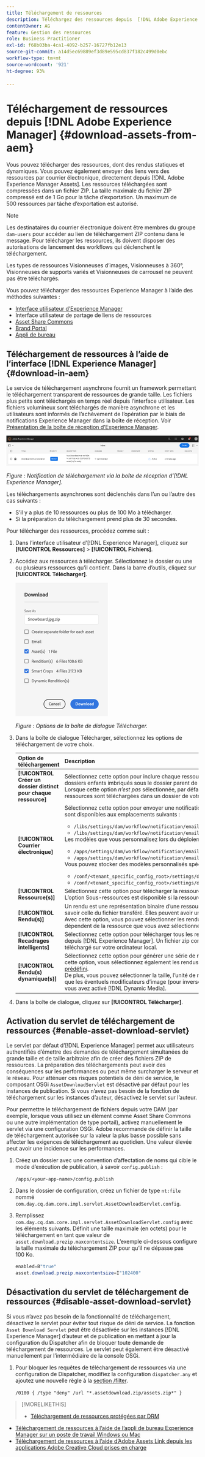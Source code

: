 ```yaml
---
title: Téléchargement de ressources
description: Téléchargez des ressources depuis  [!DNL Adobe Experience Manager Assets]  et activez ou désactivez la fonctionnalité de téléchargement.
contentOwner: AG
feature: Gestion des ressources
role: Business Practitioner
exl-id: f68b03ba-4ca1-4092-b257-16727fb12e13
source-git-commit: a14d5ec69889ef3d89e595cd837f182c499d0ebc
workflow-type: tm+mt
source-wordcount: '921'
ht-degree: 93%

---
```


# Téléchargement de ressources depuis [!DNL Adobe Experience Manager] {#download-assets-from-aem}

Vous pouvez télécharger des ressources, dont des rendus statiques et dynamiques. Vous pouvez également envoyer des liens vers des ressources par courrier électronique, directement depuis [!DNL Adobe Experience Manager Assets]. Les ressources téléchargées sont compressées dans un fichier ZIP. La taille maximale du fichier ZIP compressé est de 1 Go pour la tâche d’exportation. Un maximum de 500 ressources par tâche d’exportation est autorisé.

>[!NOTE]
>
>Les destinataires du courrier électronique doivent être membres du groupe `dam-users` pour accéder au lien de téléchargement ZIP contenu dans le message. Pour télécharger les ressources, ils doivent disposer des autorisations de lancement des workflows qui déclenchent le téléchargement.

Les types de ressources Visionneuses d’images, Visionneuses à 360°, Visionneuses de supports variés et Visionneuses de carrousel ne peuvent pas être téléchargés.

Vous pouvez télécharger des ressources Experience Manager à l’aide des méthodes suivantes :

* [Interface utilisateur d’Experience Manager](#download-in-aem)
* Interface utilisateur de partage de liens de ressources
* [Asset Share Commons](https://adobe-marketing-cloud.github.io/asset-share-commons/)
* [Brand Portal](https://experienceleague.adobe.com/docs/experience-manager-brand-portal/using/introduction/brand-portal.html?lang=fr)
* [Appli de bureau](https://experienceleague.adobe.com/docs/experience-manager-desktop-app/using/using.html?lang=fr#download-assets)

## Téléchargement de ressources à l’aide de l’interface [!DNL Experience Manager] {#download-in-aem}

Le service de téléchargement asynchrone fournit un framework permettant le téléchargement transparent de ressources de grande taille. Les fichiers plus petits sont téléchargés en temps réel depuis l’interface utilisateur. Les fichiers volumineux sont téléchargés de manière asynchrone et les utilisateurs sont informés de l’achèvement de l’opération par le biais de notifications Experience Manager dans la boîte de réception. Voir [Présentation de la boîte de réception d’Experience Manager](https://experienceleague.adobe.com/docs/experience-manager-cloud-service/sites/authoring/getting-started/inbox.html?lang=fr).

![Notification de téléchargement](assets/download-notification.png)

*Figure : Notification de téléchargement via la boîte de réception d’[!DNL Experience Manager].*

Les téléchargements asynchrones sont déclenchés dans l’un ou l’autre des cas suivants :

* S’il y a plus de 10 ressources ou plus de 100 Mo à télécharger.
* Si la préparation du téléchargement prend plus de 30 secondes.

Pour télécharger des ressources, procédez comme suit :

1. Dans l’interface utilisateur d’[!DNL Experience Manager], cliquez sur **[!UICONTROL Ressources]** > **[!UICONTROL Fichiers]**.
1. Accédez aux ressources à télécharger. Sélectionnez le dossier ou une ou plusieurs ressources qu’il contient. Dans la barre d’outils, cliquez sur **[!UICONTROL Télécharger]**.

   ![Options disponibles lors du téléchargement de ressources à partir d’[!DNL Experience Manager Assets]](/help/assets/assets/asset-download1.png)

   *Figure : Options de la boîte de dialogue Télécharger.*

1. Dans la boîte de dialogue Télécharger, sélectionnez les options de téléchargement de votre choix.

   | Option de téléchargement | Description |
   |---|---|
   | **[!UICONTROL Créer un dossier distinct pour chaque ressource]** | Sélectionnez cette option pour inclure chaque ressource que vous téléchargez (y compris les ressources dans des dossiers enfants imbriqués sous le dossier parent de la ressource) dans un dossier sur votre ordinateur local. Lorsque cette option *n’est pas* sélectionnée, par défaut, la hiérarchie de dossiers est ignorée et toutes les ressources sont téléchargées dans un dossier de votre ordinateur local. |
   | **[!UICONTROL Courrier électronique]** | Sélectionnez cette option pour envoyer une notification par email au destinataire. Les modèles standard d’email sont disponibles aux emplacements suivants :<ul><li>`/libs/settings/dam/workflow/notification/email/downloadasset`.</li><li>`/libs/settings/dam/workflow/notification/email/transientworkflowcompleted`.</li></ul> Les modèles que vous personnalisez lors du déploiement sont disponibles aux emplacements suivants : <ul><li>`/apps/settings/dam/workflow/notification/email/downloadasset`.</li><li>`/apps/settings/dam/workflow/notification/email/transientworkflowcompleted`.</li></ul>Vous pouvez stocker des modèles personnalisés spécifiques au client à ces emplacements :<ul><li>`/conf/<tenant_specific_config_root>/settings/dam/workflow/notification/email/downloadasset`.</li><li>`/conf/<tenant_specific_config_root>/settings/dam/workflow/notification/email/transientworkflowcompleted`.</li></ul> |
   | **[!UICONTROL Ressource(s)]** | Sélectionnez cette option pour télécharger la ressource dans son format d’origine sans aucun rendu.<br>L’option Sous-ressources est disponible si la ressource d’origine comporte des sous-ressources. |
   | **[!UICONTROL Rendu(s)]** | Un rendu est une représentation binaire d’une ressource. Les ressources possèdent une représentation principale, à savoir celle du fichier transféré. Elles peuvent avoir un nombre illimité de représentations. <br> Avec cette option, vous pouvez sélectionner les rendus que vous souhaitez télécharger. Les rendus disponibles dépendent de la ressource que vous avez sélectionnée. |
   | **[!UICONTROL Recadrages intelligents]** | Sélectionnez cette option pour télécharger tous les rendus de recadrage intelligent de la ressource sélectionnée depuis [!DNL Experience Manager]. Un fichier zip contenant les rendus de recadrage intelligent est créé et téléchargé sur votre ordinateur local. |
   | **[!UICONTROL Rendu(s) dynamique(s)]** | Sélectionnez cette option pour générer une série de rendus alternatifs en temps réel. Lorsque vous sélectionnez cette option, vous sélectionnez également les rendus à créer dynamiquement dans la liste [Paramètre d’image prédéfini](/help/assets/dynamic-media/image-presets.md). <br>De plus, vous pouvez sélectionner la taille, l’unité de mesure, le format, l’espace colorimétrique, la résolution, ainsi que les éventuels modificateurs d’image (pour inverser l’image, par exemple). Cette option n’est disponible que si vous avez activé [!DNL Dynamic Media]. |

1. Dans la boîte de dialogue, cliquez sur **[!UICONTROL Télécharger]**.

## Activation du servlet de téléchargement de ressources {#enable-asset-download-servlet}

Le servlet par défaut d’[!DNL Experience Manager] permet aux utilisateurs authentifiés d’émettre des demandes de téléchargement simultanées de grande taille et de taille arbitraire afin de créer des fichiers ZIP de ressources. La préparation des téléchargements peut avoir des conséquences sur les performances ou peut même surcharger le serveur et le réseau. Pour atténuer ces risques potentiels de déni de service, le composant OSGi `AssetDownloadServlet` est désactivé par défaut pour les instances de publication. Si vous n’avez pas besoin de la fonction de téléchargement sur les instances d’auteur, désactivez le servlet sur l’auteur.

Pour permettre le téléchargement de fichiers depuis votre DAM (par exemple, lorsque vous utilisez un élément comme Asset Share Commons ou une autre implémentation de type portail), activez manuellement le servlet via une configuration OSGi. Adobe recommande de définir la taille de téléchargement autorisée sur la valeur la plus basse possible sans affecter les exigences de téléchargement au quotidien. Une valeur élevée peut avoir une incidence sur les performances.

1. Créez un dossier avec une convention d’affectation de noms qui cible le mode d’exécution de publication, à savoir `config.publish` :

   `/apps/<your-app-name>/config.publish`

1. Dans le dossier de configuration, créez un fichier de type `nt:file` nommé `com.day.cq.dam.core.impl.servlet.AssetDownloadServlet.config`.
1. Remplissez `com.day.cq.dam.core.impl.servlet.AssetDownloadServlet.config` avec les éléments suivants. Définit une taille maximale (en octets) pour le téléchargement en tant que valeur de `asset.download.prezip.maxcontentsize`. L’exemple ci-dessous configure la taille maximale du téléchargement ZIP pour qu’il ne dépasse pas 100 Ko.

   ```java
   enabled=B"true"
   asset.download.prezip.maxcontentsize=I"102400"
   ```

## Désactivation du servlet de téléchargement de ressources {#disable-asset-download-servlet}

Si vous n’avez pas besoin de la fonctionnalité de téléchargement, désactivez le servlet pour éviter tout risque de déni de service. La fonction `Asset Download Servlet` peut être désactivée sur les instances [!DNL Experience Manager] d’auteur et de publication en mettant à jour la configuration du Dispatcher afin de bloquer toute demande de téléchargement de ressources. Le servlet peut également être désactivé manuellement par l’intermédiaire de la console OSGi.

1. Pour bloquer les requêtes de téléchargement de ressources via une configuration de Dispatcher, modifiez la configuration `dispatcher.any` et ajoutez une nouvelle règle à la [section /filter](https://experienceleague.adobe.com/docs/experience-manager-dispatcher/using/configuring/dispatcher-configuration.html?lang=fr#configuring).

   `/0100 { /type "deny" /url "*.assetdownload.zip/assets.zip*" }`

>[!MORELIKETHIS]
>
>* [Téléchargement de ressources protégées par DRM](drm.md)
* [Téléchargement de ressources à l’aide de l’appli de bureau Experience Manager sur un poste de travail Windows ou Mac](https://helpx.adobe.com/fr/experience-manager/desktop-app/aem-desktop-app.html)
* [Téléchargement de ressources à l’aide d’Adobe Assets Link depuis les applications Adobe Creative Cloud prises en charge](https://helpx.adobe.com/fr/enterprise/using/manage-assets-using-adobe-asset-link.html)


